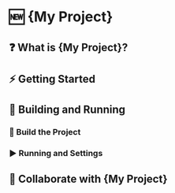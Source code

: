 # 🆕 {My Project}

## ❓ What is {My Project}?

## ⚡ Getting Started

## 🔧 Building and Running

### 🔨 Build the Project

### ▶ Running and Settings

## 🤝 Collaborate with {My Project}
